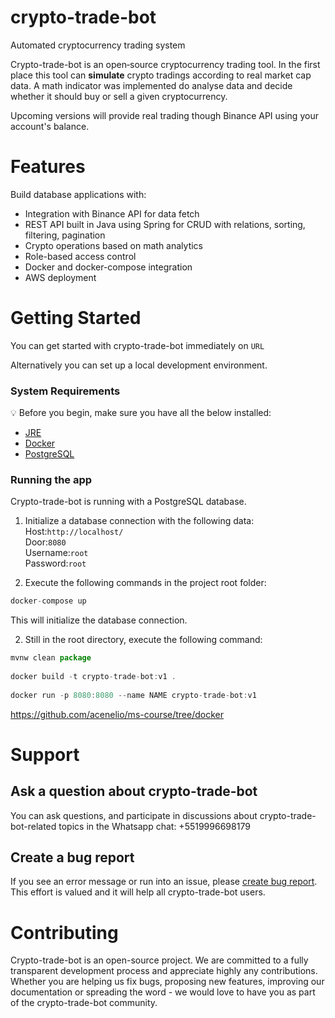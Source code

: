 # crypto-trade-bot
Automated cryptocurrency trading system

<p align="center">

<!--  <a href="https://crypto-trade-bot.com" target="_blank">
    <img alt="amplication-logo" height="70" alt="Amplication Logo" src="https://crypto-trade-bo.com/images/app-logo.svg"/>
  </a>
</p>
<p align="center">
    <a href="https://docs.crypto-trade-bot.com/docs/">Docs</a> <a href="https://twitter.com/crypto-trade-bot">Twitter</a>
</p>
-->
  
Crypto-trade-bot is an open‑source cryptocurrency trading tool. In the first place this tool can <b>simulate</b> crypto tradings according to real market cap data. A math indicator was implemented do analyse data and decide whether it should buy or sell a given cryptocurrency.

Upcoming versions will provide real trading though Binance API using your account's balance.   
  
# Features

Build database applications with:

- Integration with Binance API for data fetch 
- REST API built in Java using Spring for CRUD with relations, sorting, filtering, pagination
- Crypto operations based on math analytics
- Role-based access control
- Docker and docker-compose integration
- AWS deployment

# Getting Started

You can get started with crypto-trade-bot immediately on ```URL``` 

Alternatively you can set up a local development environment.

### System Requirements

:bulb: Before you begin, make sure you have all the below installed:

- [JRE](https://www.java.com/en/download/manual.jsp)
- [Docker](https://docs.docker.com/desktop/)
- [PostgreSQL](https://www.postgresql.org/download/)

### Running the app

Crypto-trade-bot is running with a PostgreSQL database. 

1. Initialize a database connection with the following data: <br/>
  Host:```http://localhost/``` <br/>
  Door:```8080``` <br/>
  Username:```root``` <br/>
  Password:```root``` 
  
1. Execute the following commands in the project root folder:

```jsx
docker-compose up
```
This will initialize the database connection.

2. Still in the root directory, execute the following command:
  
```jsx
mvnw clean package
  
docker build -t crypto-trade-bot:v1 .
  
docker run -p 8080:8080 --name NAME crypto-trade-bot:v1
```
https://github.com/acenelio/ms-course/tree/docker
# Support

## Ask a question about crypto-trade-bot

You can ask questions, and participate in discussions about crypto-trade-bot-related topics in the Whatsapp chat: +5519996698179

## Create a bug report

If you see an error message or run into an issue, please [create bug report](https://github.com/DanielDomingueti/crypto-trade-bot/issues/new). This effort is valued and it will help all crypto-trade-bot users.

# Contributing

Crypto-trade-bot is an open-source project. We are committed to a fully transparent development process and appreciate highly any contributions. Whether you are helping us fix bugs, proposing new features, improving our documentation or spreading the word - we would love to have you as part of the crypto-trade-bot community.
